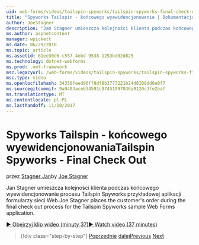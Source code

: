 ```yaml
---
uid: web-forms/videos/tailspin-spyworks/tailspin-spyworks-final-check-out
title: "Spyworks Tailspin - końcowego wyewidencjonowanie | Dokumentacja firmy Microsoft"
author: JoeStagner
description: "Jan Stagner umieszcza kolejności klienta podczas końcowego wyewidencjonowanie procesu Tailspin Spyworks przykładowej aplikacji formularzy sieci Web."
ms.author: aspnetcontent
manager: wpickett
ms.date: 06/29/2010
ms.topic: article
ms.assetid: 61ee30d6-c557-4ebd-9538-1253bd02d825
ms.technology: dotnet-webforms
ms.prod: .net-framework
msc.legacyurl: /web-forms/videos/tailspin-spyworks/tailspin-spyworks-final-check-out
msc.type: video
ms.openlocfilehash: 34350feed96ff8df8b3777221b24d8108dd0a0f7
ms.sourcegitcommit: 9a9483aceb34591c97451997036a9120c3fe2baf
ms.translationtype: MT
ms.contentlocale: pl-PL
ms.lasthandoff: 11/10/2017
---
```

<a name="tailspin-spyworks---final-check-out"></a><span data-ttu-id="04ec9-103">Spyworks Tailspin - końcowego wyewidencjonowania</span><span class="sxs-lookup"><span data-stu-id="04ec9-103">Tailspin Spyworks - Final Check Out</span></span>
====================
<span data-ttu-id="04ec9-104">przez [Stagner Jan](https://github.com/JoeStagner)</span><span class="sxs-lookup"><span data-stu-id="04ec9-104">by [Joe Stagner](https://github.com/JoeStagner)</span></span>

<span data-ttu-id="04ec9-105">Jan Stagner umieszcza kolejności klienta podczas końcowego wyewidencjonowanie procesu Tailspin Spyworks przykładowej aplikacji formularzy sieci Web.</span><span class="sxs-lookup"><span data-stu-id="04ec9-105">Joe Stagner places the customer's order during the final check out process for the Tailspin Spyworks sample Web Forms application.</span></span>

[<span data-ttu-id="04ec9-106">&#9654; Obejrzyj klip wideo (minuty 37)</span><span class="sxs-lookup"><span data-stu-id="04ec9-106">&#9654; Watch video (37 minutes)</span></span>](https://channel9.msdn.com/Blogs/ASP-NET-Site-Videos/tailspin-spyworks-final-check-out)

>[!div class="step-by-step"]
<span data-ttu-id="04ec9-107">[Poprzednie](tailspin-spyworks-migrate-the-shopping-cart.md)
[dalej](tailspin-spyworks-adding-user-product-reviews.md)</span><span class="sxs-lookup"><span data-stu-id="04ec9-107">[Previous](tailspin-spyworks-migrate-the-shopping-cart.md)
[Next](tailspin-spyworks-adding-user-product-reviews.md)</span></span>
